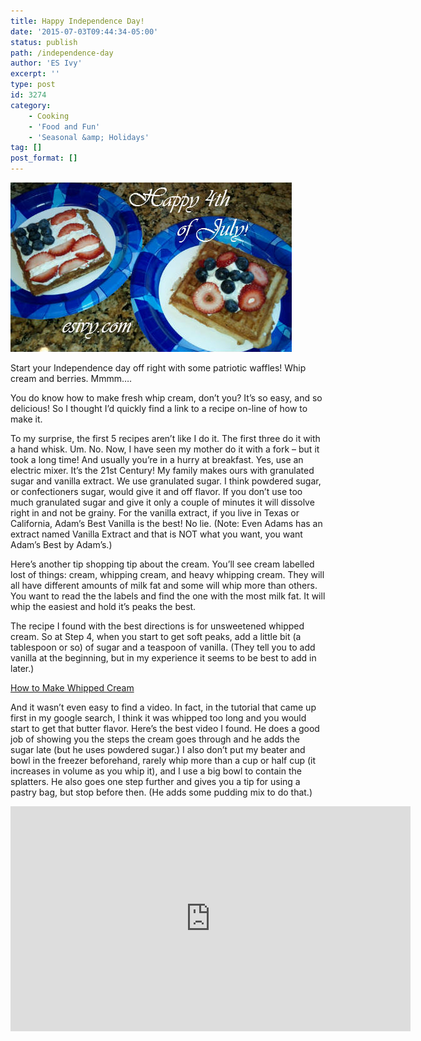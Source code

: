 ```yaml
---
title: Happy Independence Day!
date: '2015-07-03T09:44:34-05:00'
status: publish
path: /independence-day
author: 'ES Ivy'
excerpt: ''
type: post
id: 3274
category:
    - Cooking
    - 'Food and Fun'
    - 'Seasonal &amp; Holidays'
tag: []
post_format: []
---
```

![HappyFourth450x271](../uploads/2014/07/HappyFourth450x271.jpg)

Start your Independence day off right with some patriotic waffles! Whip cream and berries. Mmmm….

You do know how to make fresh whip cream, don’t you? It’s so easy, and so delicious! So I thought I’d quickly find a link to a recipe on-line of how to make it.

To my surprise, the first 5 recipes aren’t like I do it. The first three do it with a hand whisk. Um. No. Now, I have seen my mother do it with a fork – but it took a long time! And usually you’re in a hurry at breakfast. Yes, use an electric mixer. It’s the 21st Century! My family makes ours with granulated sugar and vanilla extract. We use granulated sugar. I think powdered sugar, or confectioners sugar, would give it and off flavor. If you don’t use too much granulated sugar and give it only a couple of minutes it will dissolve right in and not be grainy. For the vanilla extract, if you live in Texas or California, Adam’s Best Vanilla is the best! No lie. (Note: Even Adams has an extract named Vanilla Extract and that is NOT what you want, you want Adam’s Best by Adam’s.)

Here’s another tip shopping tip about the cream. You’ll see cream labelled lost of things: cream, whipping cream, and heavy whipping cream. They will all have different amounts of milk fat and some will whip more than others. You want to read the the labels and find the one with the most milk fat. It will whip the easiest and hold it’s peaks the best.

The recipe I found with the best directions is for unsweetened whipped cream. So at Step 4, when you start to get soft peaks, add a little bit (a tablespoon or so) of sugar and a teaspoon of vanilla. (They tell you to add vanilla at the beginning, but in my experience it seems to be best to add in later.)

[How to Make Whipped Cream](http://www.thekitchn.com/how-to-make-whipped-cream-cooking-lessons-from-the-kitchn-102056)

And it wasn’t even easy to find a video. In fact, in the tutorial that came up first in my google search, I think it was whipped too long and you would start to get that butter flavor. Here’s the best video I found. He does a good job of showing you the steps the cream goes through and he adds the sugar late (but he uses powdered sugar.) I also don’t put my beater and bowl in the freezer beforehand, rarely whip more than a cup or half cup (it increases in volume as you whip it), and I use a big bowl to contain the splatters. He also goes one step further and gives you a tip for using a pastry bag, but stop before then. (He adds some pudding mix to do that.)

<span class="embed-youtube" style="text-align:center; display: block;"><iframe allowfullscreen="true" class="youtube-player" height="360" src="https://www.youtube.com/embed/Zbh9rLHGq7E?version=3&rel=1&fs=1&autohide=2&showsearch=0&showinfo=1&iv_load_policy=1&wmode=transparent" style="border:0;" width="640"></iframe></span>